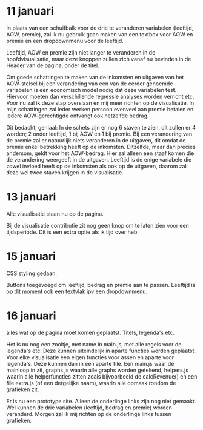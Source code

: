 
# 11 januari
In plaats van een schuifbalk voor de drie te veranderen variabelen (leeftijd, AOW, premie), zal ik nu gebruik gaan maken van een textbox voor AOW en premie en een dropdownmenu voor de leeftijd.

Leeftijd, AOW en premie zijn niet langer te veranderen in de hoofdvisualisatie, maar deze knoppen zullen zich vanaf nu bevinden in de Header van de pagina, onder de titel.

Om goede schattingen te maken van de inkomsten en uitgaven van het AOW-stelsel bij een verandering van een van de eerder genoemde variabelen is een economisch model nodig dat deze variabelen test. Hiervoor moeten dan verschillende regressie analyses worden verricht etc. Voor nu zal ik deze stap overslaan en mij meer richten op de visualisatie. In mijn schattingen zal ieder werken persoon evenveel aan premie betalen en iedere AOW-gerechtigde ontvangt ook hetzelfde bedrag.

Dit bedacht, geniaal: In de schets zijn er nog 6 staven te zien, dit zullen er 4 worden; 2 onder leeftijd, 1 bij AOW en 1 bij premie. Bij een verandering van de premie zal er natuurlijk niets veranderen in de uitgaven, dit omdat de premie enkel betrekking heeft op de inkomsten. Ditzelfde, maar dan precies andersom, geldt voor het AOW-bedrag. Hier zal alleen een staaf komen die de verandering weergeeft in de uitgaven. Leeftijd is de enige variabele die zowel invloed heeft op de inkomsten als ook op de uitgaven, daarom zal deze wel twee staven krijgen in de visualisatie.

# 13 januari
Alle visualisatie staan nu op de pagina.

Bij de visualisatie contributie zit nog geen knop om te laten zien voor een tijdsperiode. Dit is een extra optie als ik tijd over heb.

# 15 januari
CSS styling gedaan.

Buttons toegevoegd om leeftijd, bedrag en premie aan te passen. Leeftijd is op dit moment ook een textvlak ipv een dropdownmenu.

# 16 januari
alles wat op de pagina moet komen geplaatst. Titels, legenda's etc.

Het is nu nog een zooitje, met name in main.js, met alle regels voor de legenda's etc. Deze kunnen uiteindelijk in aparte functies worden geplaatst. Voor elke visualisatie een eigen functies voor assen en aparte voor legenda's. Deze kunnen dan in een aparte file. Een main.js waar de mainloop in zit, graphs.js waarin alle graphs worden getekend, helpers.js waarin alle helperfuncties zitten zoals bijvoorbeeld de calcRevenue() en een file extra.js (of een dergelijke naam), waarin alle opmaak rondom de grafieken zit.

Er is nu een prototype site. Alleen de onderlinge links zijn nog niet gemaakt. Wel kunnen de drie variabelen (leeftijd, bedrag en premie) worden veranderd. Morgen zal ik mij richten op de onderlinge links tussen grafieken.
